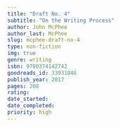 ```yaml
---
title: "Draft No. 4"
subtitle: "On the Writing Process"
author: John McPhee
author_last: McPhee
slug: mcphee-draft-no-4
type: non-fiction
img: true
genre: writing
isbn: 9780374142742
goodreads_id: 33931046
publish_year: 2017
pages: 208
rating: 
date_started:
date_completed:
priority: high
---
```

